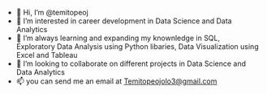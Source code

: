 - 👋 Hi, I’m @temitopeoj
- 👀 I’m interested in career development in Data Science and Data Analytics
- 🌱 I’m always learning and expanding my knownledge in SQL, Exploratory Data Analysis using Python libaries, Data Visualization using Excel and Tableau
- 💞️ I’m looking to collaborate on different projects in Data Science and Data Analytics
- 📫 you can send me an email at Temitopeojolo3@gmail.com

<!---
temitopeoj/temitopeoj is a ✨ special ✨ repository because its `README.md` (this file) appears on your GitHub profile.
You can click the Preview link to take a look at your changes.
--->
